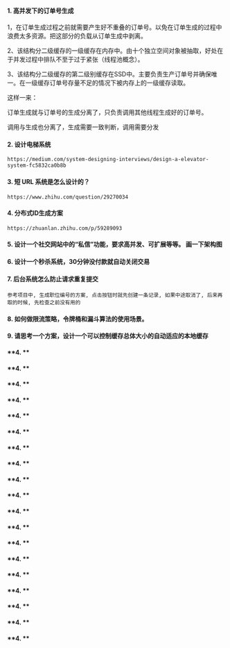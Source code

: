 
#### **1. 高并发下的订单号生成**

1，在订单生成过程之前就需要产生好不重叠的订单号。以免在订单生成的过程中浪费太多资源。把这部分的负载从订单生成中剥离。

2、该结构分二级缓存的一级缓存在内存中。由十个独立空间对象被抽取，好处在于并发过程中排队不至于过于紧张（线程池概念）。

3、该结构分二级缓存的第二级别缓存在SSD中。主要负责生产订单号并确保唯一。在一级缓存订单号存量不足的情况下被内存上的一级缓存读取。



这样一来：

订单生成就与订单号的生成分离了，只负责调用其他线程生成好的订单号。

调用与生成也分离了，生成需要一致判断，调用需要分发



#### **2. 设计电梯系统**
`https://medium.com/system-designing-interviews/design-a-elevator-system-fc5832ca0b8b`

#### **3. 短 URL 系统是怎么设计的？**
`https://www.zhihu.com/question/29270034`


#### **4. 分布式ID生成方案**
`https://zhuanlan.zhihu.com/p/59289093`


#### **5. 设计一个社交网站中的“私信”功能，要求高并发、可扩展等等。 画一下架构图**
#### **6. 设计一个秒杀系统，30分钟没付款就自动关闭交易**
#### **7. 后台系统怎么防止请求重复提交**
`参考项目中, 生成职位编号的方案, 点击按钮时就先创建一条记录, 如果中途取消了, 后来再取的时候, 先检查之前没有用的`
#### **8. 如何做限流策略，令牌桶和漏斗算法的使用场景。**


#### **9. 请思考一个方案，设计一个可以控制缓存总体大小的自动适应的本地缓存**
#### **4. **
#### **4. **
#### **4. **
#### **4. **
#### **4. **
#### **4. **
#### **4. **
#### **4. **
#### **4. **
#### **4. **
#### **4. **
#### **4. **
#### **4. **
#### **4. **
#### **4. **
#### **4. **
#### **4. **
#### **4. **
#### **4. **
